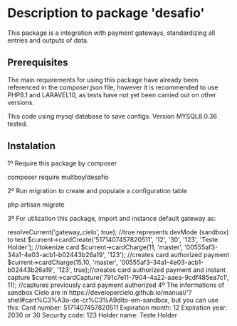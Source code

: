 # Description to package 'desafio'

This package is a integration with payment gateways, standardizing all entries and outputs of data.

## Prerequisites

The main requirements for using this package have already been referenced in the composer.json file, however it is recommended to use PHP8.1 and LARAVEL10, as tests have not yet been carried out on other versions.

This code using mysql database to save configs. Version MYSQL8.0.36 tested.

## Instalation

1º Require this package by composer

composer require multboy/desafio

2º Run migration to create and populate a configuration table

php artisan migrate

3º For utilization this package, import and instance default gateway as:

<?php

use multboy\desafio\GatewaysResolve;

$resolver = new GatewaysResolve();
$current = $test->resolveCurrent('gateway_cielo', true); //true represents devMode (sandbox) to test

$current->cardCreate('5171407457820511', '12', '30', '123', 'Teste Holder'); //tokenize card
$current->cardCharge(11, 'master', '00555af3-34a1-4e03-acb1-b02443b26a19', '123'); //creates card authorized payment
$current->cardCharge(15.10, 'master', '00555af3-34a1-4e03-acb1-b02443b26a19', '123', true);//creates card authorized payment and instant capture
$current->cardCapture('791c7e11-7904-4a22-aaea-9cdf485ea7c1', 11); //captures previously card payment authorized

4º The informations of sandbox Cielo are in https://developercielo.github.io/manual/'?shell#cart%C3%A3o-de-cr%C3%A9dito-em-sandbox, but you can use this:

Card number: 5171407457820511
Expiration month: 12
Expiration year: 2030 or 30
Security code: 123
Holder name: Teste Holder